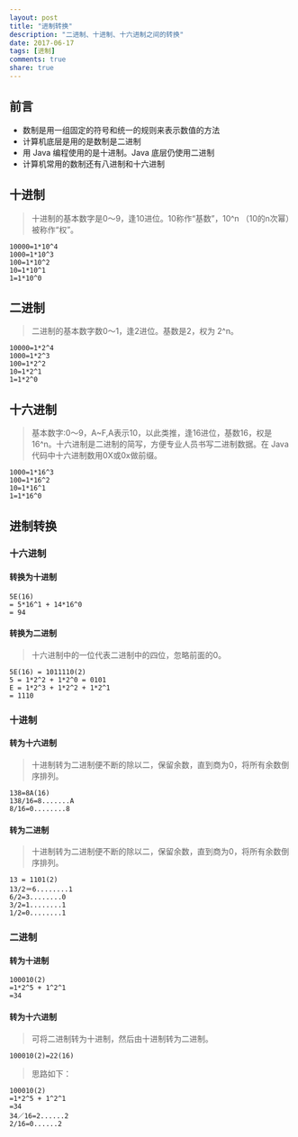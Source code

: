 ```yaml
---
layout: post
title: "进制转换"
description: "二进制、十进制、十六进制之间的转换"
date: 2017-06-17
tags: [进制]
comments: true
share: true
---
```


## 前言

* 数制是用一组固定的符号和统一的规则来表示数值的方法
* 计算机底层是用的是数制是二进制
* 用 Java 编程使用的是十进制。Java 底层仍使用二进制
* 计算机常用的数制还有八进制和十六进制

## 十进制

> 十进制的基本数字是0～9，逢10进位。10称作“基数”，10^n （10的n次幂）被称作“权”。

```
10000=1*10^4
1000=1*10^3
100=1*10^2
10=1*10^1
1=1*10^0
```

## 二进制

>二进制的基本数字数0～1，逢2进位。基数是2，权为 2^n。

```
10000=1*2^4
1000=1*2^3
100=1*2^2
10=1*2^1
1=1*2^0
```

## 十六进制

> 基本数字:0～9，A~F,A表示10，以此类推，逢16进位，基数16，权是 16^n。十六进制是二进制的简写，方便专业人员书写二进制数据。在 Java 代码中十六进制数用0X或0x做前缀。

```
1000=1*16^3
100=1*16^2
10=1*16^1
1=1*16^0
```

## 进制转换

### 十六进制

#### 转换为十进制

```
5E(16)
= 5*16^1 + 14*16^0
= 94
```

#### 转换为二进制

> 十六进制中的一位代表二进制中的四位，忽略前面的0。

```
5E(16) = 1011110(2)
5 = 1*2^2 + 1*2^0 = 0101
E = 1*2^3 + 1*2^2 + 1*2^1
= 1110
```

### 十进制

#### 转为十六进制

> 十进制转为二进制便不断的除以二，保留余数，直到商为0，将所有余数倒序排列。

```
138=8A(16)
138/16=8.......A
8/16=0........8
```

#### 转为二进制

> 十进制转为二进制便不断的除以二，保留余数，直到商为0，将所有余数倒序排列。

```
13 = 1101(2)
13/2＝6........1
6/2=3........0
3/2=1........1
1/2=0........1
```

### 二进制

#### 转为十进制

```
100010(2)
=1*2^5 + 1^2^1
=34
```

#### 转为十六进制

> 可将二进制转为十进制，然后由十进制转为二进制。

```
100010(2)=22(16)
```

> 思路如下：

```
100010(2)
=1*2^5 + 1^2^1
=34
34／16=2......2
2/16=0......2
```
